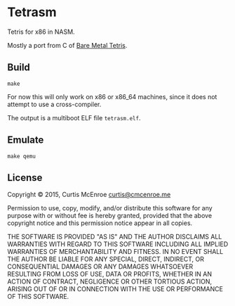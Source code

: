 # Tetrasm

Tetris for x86 in NASM.

Mostly a port from C of
[Bare Metal Tetris](https://github.com/programble/bare-metal-tetris).

## Build

```
make
```

For now this will only work on x86 or x86_64 machines, since it does not
attempt to use a cross-compiler.

The output is a multiboot ELF file `tetrasm.elf`.

## Emulate

```
make qemu
```

## License

Copyright © 2015, Curtis McEnroe <curtis@cmcenroe.me>

Permission to use, copy, modify, and/or distribute this software for any
purpose with or without fee is hereby granted, provided that the above
copyright notice and this permission notice appear in all copies.

THE SOFTWARE IS PROVIDED "AS IS" AND THE AUTHOR DISCLAIMS ALL WARRANTIES
WITH REGARD TO THIS SOFTWARE INCLUDING ALL IMPLIED WARRANTIES OF
MERCHANTABILITY AND FITNESS. IN NO EVENT SHALL THE AUTHOR BE LIABLE FOR
ANY SPECIAL, DIRECT, INDIRECT, OR CONSEQUENTIAL DAMAGES OR ANY DAMAGES
WHATSOEVER RESULTING FROM LOSS OF USE, DATA OR PROFITS, WHETHER IN AN
ACTION OF CONTRACT, NEGLIGENCE OR OTHER TORTIOUS ACTION, ARISING OUT OF
OR IN CONNECTION WITH THE USE OR PERFORMANCE OF THIS SOFTWARE.
